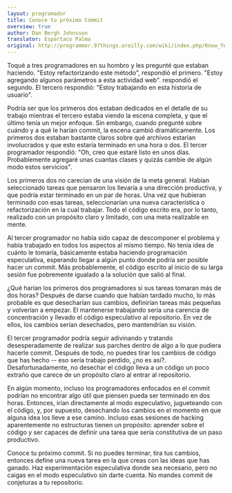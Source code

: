 ```yaml
---
layout: programador
title: Conoce tu próximo Commit
overview: true
author: Dan Bergh Johnsson
translator: Espartaco Palma
original: http://programmer.97things.oreilly.com/wiki/index.php/Know_Your_Next_Commit
---
```


Toqué a tres programadores en su hombro y les pregunté que estaban haciendo.
"Estoy refactorizando este método", respondió el primero. "Estoy agregando
algunos parámetros a esta actividad web". respondió el segundo. El tercero
respondió: "Estoy trabajando en esta historia de usuario".

Podría ser que los primeros dos estaban dedicados en el detalle de su trabajo
mientras el tercero estaba viendo la escena completa, y que el último tenía un
mejor enfoque. Sin embargo, cuando pregunté sobre cuándo y a qué le harían
commit, la escena cambió dramáticamente. Los primeros dos estaban bastante
claros sobre qué archivos estarían involucrados y que esto estaría terminado en
una hora o dos. El tercer programador respondió: "Oh, creo que estaré listo en
unos días. Probablemente agregaré unas cuantas clases y quizás cambie de algún
modo estos servicios".

Los primeros dos no carecían de una visión de la meta general. Habían
seleccionado tareas que pensaron los llevaría a una dirección productiva, y que
podría estar terminado en un par de horas. Una vez que hubieran terminado con
esas tareas, seleccionarían una nueva característica o refactorización en la
cual trabajar. Todo el código escrito era, por lo tanto, realizado con un
propósito claro y limitado, con una meta realizable en mente.

Al tercer programador no había sido capaz de descomponer el problema y había
trabajado en todos los aspectos al mismo tiempo. No tenía idea de cuánto le
tomaría, básicamente estaba haciendo programación especulativa, esperando
llegar a algún punto donde podría ser posible hacer un commit. Más
probablemente, el código escrito al inicio de su larga sesión fue pobremente
igualado a la solución que salió al final.

¿Qué harían los primeros dos programadores si sus tareas tomaran más de dos
horas? Después de darse cuando que habían tardado mucho, lo más probable es que
desecharían sus cambios, definirían tareas más pequeñas y volverían a empezar.
El mantenerse trabajando sería una carencia de concentración y llevado el
código especulativo al repositorio. En vez de ellos, los cambios serían
desechados, pero mantendrían su visión.

El tercer programador podría seguir adivinando y tratando desesperadamente de
realizar sus parches dentro de algo a lo que pudiera hacerle commit. Después de
todo, no puedes tirar los cambios de código que has hecho -- eso sería trabajo
perdido, ¿no es así?. Desafortunadamente, no desechar el código lleva a un
código un poco extraño que carece de un propósito claro al entrar al
repositorio.

En algún momento, incluso los programadores enfocados en el commit podrían no
encontrar algo útil que piensen pueda ser terminado en dos horas. Entonces,
irían directamente al modo especulativo, jugueteando con el código, y, por
supuesto, desechando los cambios en el momento en que alguna idea los lleve a
ese camino. Incluso esas sesiones de hacking aparentemente no estructuras
tienen un propósito: aprender sobre el código y ser capaces de definir una
tarea que sería constitutiva de un paso productivo.

Conoce tu próximo commit. Si no puedes terminar, tira tus cambios, entonces
define una nueva tarea en la que creas con las ideas que has ganado. Haz
experimentación especulativa donde sea necesario, pero no caigas en el modo
especulativo sin darte cuenta. No mandes commit de conjeturas a tu repositorio.



